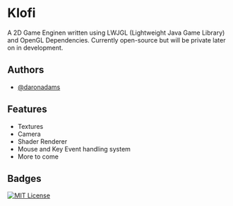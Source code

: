 
# Klofi

A 2D Game Enginen written using LWJGL (Lightweight Java Game Library) and OpenGL Dependencies. Currently open-source but will be private later on in development.


## Authors

- [@daronadams](https://www.github.com/daronadams)

## Features

- Textures
- Camera
- Shader Renderer
- Mouse and Key Event handling system
- More to come

## Badges


[![MIT License](https://img.shields.io/badge/License-MIT-green.svg)](https://choosealicense.com/licenses/mit/)


